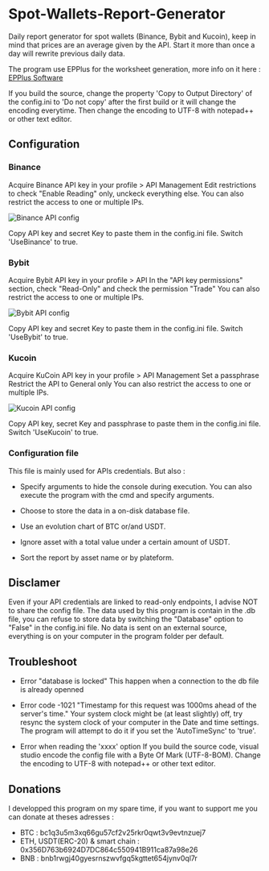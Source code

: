 # Spot-Wallets-Report-Generator
Daily report generator for spot wallets (Binance, Bybit and Kucoin), keep in mind that prices are an average given by the API.
Start it more than once a day will rewrite previous daily data.

The program use EPPlus for the worksheet generation, more info on it here : [EPPlus Software](https://www.epplussoftware.com/)

If you build the source, change the property 'Copy to Output Directory' of the config.ini to 'Do not copy' after the first build or it will change the encoding everytime.
Then change the encoding to UTF-8 with notepad++ or other text editor.

## Configuration

### Binance
Acquire Binance API key in your profile > API Management
Edit restrictions to check "Enable Reading" only, unckeck everything else.
You can also restrict the access to one or multiple IPs.

![Binance API config](https://user-images.githubusercontent.com/25821500/154150789-b6f87351-493d-400b-89fa-a2c4af0ef699.JPG)

Copy API key and secret Key to paste them in the config.ini file.
Switch 'UseBinance' to true.

### Bybit
Acquire Bybit API key in your profile > API
In the "API key permissions" section, check "Read-Only" and check the permission "Trade"
You can also restrict the access to one or multiple IPs.

![Bybit API config](https://user-images.githubusercontent.com/25821500/154150876-78eb9950-defe-4912-b8d1-c521002e5e96.JPG)

Copy API key and secret Key to paste them in the config.ini file.
Switch 'UseBybit' to true.

### Kucoin
Acquire KuCoin API key in your profile > API Management
Set a passphrase
Restrict the API to General only
You can also restrict the access to one or multiple IPs.

![Kucoin API config](https://user-images.githubusercontent.com/25821500/154150930-09cb7f74-972d-41f4-b9fc-a0f408103262.JPG)

Copy API key, secret Key and passphrase to paste them in the config.ini file.
Switch 'UseKucoin' to true.

### Configuration file
This file is mainly used for APIs credentials.
But also :
- Specify arguments to hide the console during execution.
	You can also execute the program with the cmd and specify arguments.

- Choose to store the data in a on-disk database file.

- Use an evolution chart of BTC or/and USDT.

- Ignore asset with a total value under a certain amount of USDT.

- Sort the report by asset name or by plateform. 

## Disclamer
Even if your API credentials are linked to read-only endpoints, I advise NOT to share the config file.
The data used by this program is contain in the .db file, you can refuse to store data by switching the "Database" option to "False" in the config.ini file.
No data is sent on an external source, everything is on your computer in the program folder per default.

## Troubleshoot
- Error "database is locked"
	This happen when a connection to the db file is already openned
	
- Error code -1021 "Timestamp for this request was 1000ms ahead of the server's time."
	Your system clock might be (at least slightly) off, try resync the system clock of your computer in the Date and time settings.
	The program will attempt to do it if you set the 'AutoTimeSync' to 'true'.

- Error when reading the 'xxxx' option
	If you build the source code, visual studio encode the config file with a Byte Of Mark (UTF-8-BOM).
	Change the encoding to UTF-8 with notepad++ or other text editor.
	
## Donations
I developped this program on my spare time, if you want to support me you can donate at theses adresses :
- BTC : bc1q3u5m3xq66gu57cf2v25rkr0qwt3v9evtnzuej7
- ETH, USDT(ERC-20) & smart chain : 0x356D763b6924D7DC864c550941B911ca87a98e26
- BNB : bnb1rwgj40gyesrnszwvfgq5kgttet654jynv0ql7r
